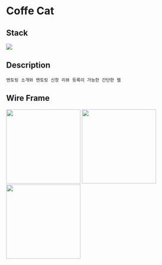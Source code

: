 # Coffe Cat

## Stack

<img src="https://img.shields.io/badge/quasar-1976D2?style=for-the-badge&logo=quasar&logoColor=white"> 

## Description

```
멘토링 소개와 멘토링 신청 리뷰 등록이 가능한 간단한 웹
```

## Wire Frame

<img src="https://user-images.githubusercontent.com/108061510/234441316-c5716ac5-6832-4c5b-b77b-b2260e1fd794.png" width="200">  <img src="https://user-images.githubusercontent.com/108061510/234441328-7111dcf0-d9db-4bc8-96de-5d486a495ba1.png" width="200">  <img src="https://user-images.githubusercontent.com/108061510/234441333-557101d0-5b6e-4f74-8a28-da82d9b12ecf.png" width="200">


